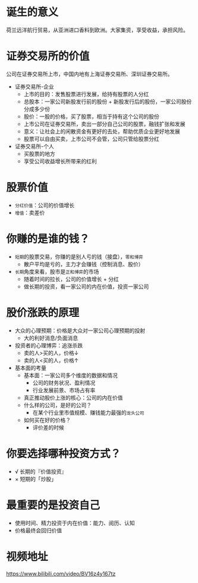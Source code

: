# 诞生的意义
荷兰远洋航行贸易，从亚洲进口香料到欧洲。大家集资，享受收益，承担风险。

# 证券交易所的价值
公司在证券交易所上市，中国内地有上海证券交易所、深圳证券交易所。
* 证券交易所-企业
    * 上市的目的：发售股票进行发展，给持有股票的人分红
    * 总股本：一家公司新股发行前的股份 + 新股发行后的股份，一家公司股份分成多少份
    * 股价：一股的价格，买了股票，相当于持有这个公司的股份
    * 上市公司在证券交易所，卖出一部分自己公司的股票，融钱扩张和发展
    * 意义：让社会上的闲散资金有更好的去处，帮助优质企业更好地发展
    * 股票可以自由买卖，上市公司不会管，公司只管给股票分红
* 证券交易所-个人
    * 买股票的地方
    * 享受公司收益增长所带来的红利

# 股票价值
* `分红价值`：公司的价值增长
* `增值`：卖差价

# 你赚的是谁的钱？
* `短期`的股票交易，你赚的是别人亏的钱（接盘），`零和博弈`
    * 散户平均是亏的，主力才会赚钱（控制消息、股价）
* `长期`角度来看，股市是`正和博弈`的市场
    * 随着时间的拉长，公司的价值增长 + 分红
    * 做长期的投资，看一家公司的内在价值，投资一家公司

# 股价涨跌的原理
* 大众的心理预期：价格是大众对一家公司心理预期的投射
    * 大的利好消息/负面消息
* 投资者的心理博弈：追涨杀跌
    * 卖的人>买的人，价格↓
    * 卖的人<买的人，价格↑
* 基本面的考量
    * 基本面：一家公司多个维度的数据和情况
        * 公司的财务状况、盈利情况
        * 行业发展前景、市场占有率
    * 真正推动股价上涨的核心：公司的内在价值
    * 什么样的公司，是好的公司？
        * 在某个行业里市值规模、赚钱能力最强的`龙头公司`
    * 如何买在好的价格？
        * 评价差的时候

# 你要选择哪种投资方式？
* √ 长期的『价值投资』
* × 短期的「炒股」

# 最重要的是投资自己
* 使用时间、精力投资于内在价值：能力、阅历、认知
* 价格最终会回归价值

# 视频地址
https://www.bilibili.com/video/BV16z4y167tz